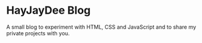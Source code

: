 # HayJayDee Blog

A small blog to experiment with HTML, CSS and JavaScript and to share my private projects with you.
